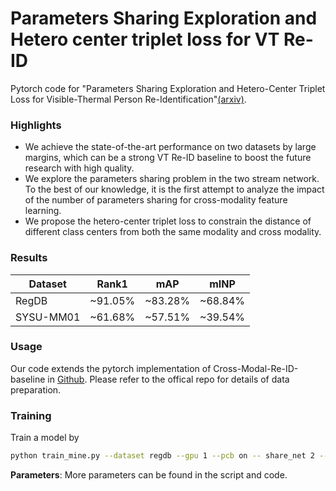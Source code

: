 # Parameters Sharing Exploration and Hetero center triplet loss for VT Re-ID
Pytorch code for "Parameters Sharing Exploration and Hetero-Center Triplet Loss for Visible-Thermal Person Re-Identification"[(arxiv)](https://arxiv.org/abs/2008.06223).

### Highlights
- We achieve the state-of-the-art performance on two datasets by large margins, which can be a strong VT Re-ID baseline to boost the future research with high quality.
- We explore the parameters sharing problem in the two stream network. To the best of our knowledge, it is the first attempt to analyze the impact of the number of parameters sharing for cross-modality feature learning.
- We propose the hetero-center triplet loss to constrain the distance of different class centers from both the same modality and cross modality.

### Results
Dataset | Rank1  | mAP | mINP
 ---- | ----- | ------  | -----
 RegDB | ~91.05% | ~83.28%  | ~68.84%
 SYSU-MM01  | ~61.68% | ~57.51% | ~39.54%
 

### Usage
Our code extends the pytorch implementation of Cross-Modal-Re-ID-baseline in [Github](https://github.com/mangye16/Cross-Modal-Re-ID-baseline). Please refer to the offical repo for details of data preparation.

### Training
Train a model by
```bash
python train_mine.py --dataset regdb --gpu 1 --pcb on -- share_net 2 --w_center 2
```
**Parameters**: More parameters can be found in the script and code.


